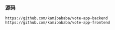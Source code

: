 ### 源码

```
https://github.com/kamibababa/vote-app-backend
https://github.com/kamibababa/vote-app-frontend
```

